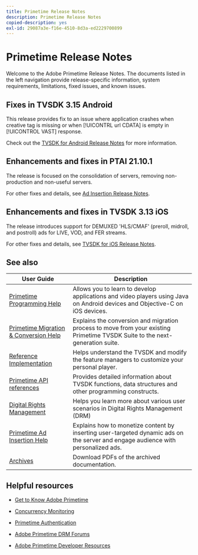 ```yaml
---
title: Primetime Release Notes
description: Primetime Release Notes
copied-description: yes
exl-id: 29087a3e-f16e-4510-8d3a-ed2229700899
---
```

# Primetime Release Notes

Welcome to the Adobe Primetime Release Notes. The documents listed in the left navigation provide release-specific information, system requirements, limitations, fixed issues, and known issues.

## Fixes in TVSDK 3.15 Android

This release provides fix to an issue where application crashes when creative tag is missing or when [!UICONTRL url CDATA] is empty in [!UICONTROL VAST] response.

Check out the [TVSDK for Android Release Notes](../release-notes/tvsdk-3x-android.md) for more information.

## Enhancements and fixes in PTAI 21.10.1

The release is focused on the consolidation of servers, removing non-production and non-useful servers.

For other fixes and details, see [Ad Insertion Release Notes](/help/release-notes/ptai-21x-release-notes.md).

## Enhancements and fixes in TVSDK 3.13 iOS

The release introduces support for DEMUXED 'HLS/CMAF' (preroll, midroll, and postroll) ads for LIVE, VOD, and FER streams.

For other fixes and details, see [TVSDK for iOS Release Notes](../release-notes/tvsdk-3x-ios.md).

## See also

| User Guide | Description |
|--- |--- |
| [Primetime Programming Help](/help/programming/home.md) | Allows you to learn to develop applications and video players using Java on Android devices and Objective-C on iOS devices. |
| [Primetime Migration & Conversion Help](/help/migration-guides/home.md) | Explains the conversion and migration process to move from your existing Primetime TVSDK Suite to the next-generation suite. |
| [Reference Implementation](/help/android-reference-implementation/home.md) | Helps understand the TVSDK and modify the feature managers to customize your personal player. |
| [Primetime API references](/help/reference/api-references.md) | Provides detailed information about TVSDK functions, data structures and other programming constructs. |
| [Digital Rights Management](/help/digital-rights-management/home.md) | Helps you learn more about various user scenarios in Digital Rights Management (DRM) |
| [Primetime Ad Insertion Help](/help/primetime-ad-insertion/home.md) | Explains how to monetize content by inserting user-targeted dynamic ads on the server and engage audience with personalized ads. |
| [Archives](https://helpx.adobe.com/primetime/archives.html) | Download PDFs of the archived documentation. |

## Helpful resources

* [Get to Know Adobe Primetime](https://www.adobe.com/in/marketing/primetime.html)

* [Concurrency Monitoring](https://tve.helpdocsonline.com/concurrency-monitoring-introduction)

* [Primetime Authentication](https://tve.helpdocsonline.com/home)

* [Adobe Primetime DRM Forums](https://forums.adobe.com/community/adobe_access)

* [Adobe Primetime Developer Resources](https://www.adobe.com/devnet/primetime.html)
